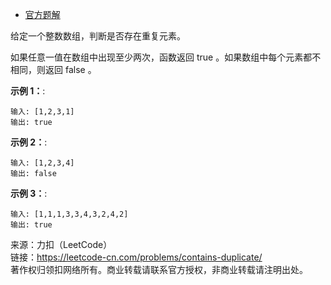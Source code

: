 * [官方题解](https://leetcode-cn.com/problems/contains-duplicate/solution/cun-zai-zhong-fu-yuan-su-by-leetcode-sol-iedd/)

给定一个整数数组，判断是否存在重复元素。

如果任意一值在数组中出现至少两次，函数返回 true 。如果数组中每个元素都不相同，则返回 false 。

**示例 1：**:<br>
```
输入: [1,2,3,1]
输出: true
```

**示例 2：**:<br>

```
输入: [1,2,3,4]
输出: false
```

**示例 3：**:<br>

```
输入: [1,1,1,3,3,4,3,2,4,2]
输出: true
```


来源：力扣（LeetCode）<br>
链接：https://leetcode-cn.com/problems/contains-duplicate/<br>
著作权归领扣网络所有。商业转载请联系官方授权，非商业转载请注明出处。<br>